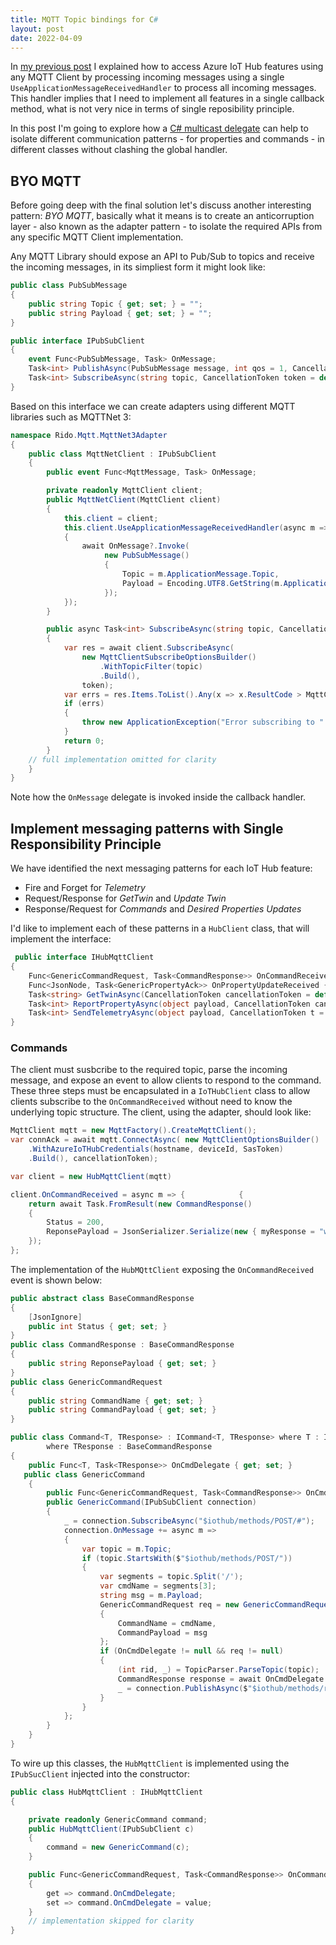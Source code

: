 ```yaml
---
title: MQTT Topic bindings for C#
layout: post
date: 2022-04-09
---
```


In [my previous post](/mqtt/2022/04/04/demystify-iothub-sdk/) I explained how to access Azure IoT Hub features using any MQTT Client by processing incoming messages using a single `UseApplicationMessageReceivedHandler` to process all incoming messages. This handler implies that I need to implement all features in a single callback method, what is not very nice in terms of single reposibility principle.

In this post I'm going to explore how a [C# multicast delegate](https://docs.microsoft.com/en-us/dotnet/csharp/programming-guide/delegates/how-to-combine-delegates-multicast-delegates) can help to isolate different communication patterns - for properties and commands - in different classes without clashing the global handler.

## BYO MQTT

Before going deep with the final solution let's discuss another interesting pattern: _BYO MQTT_, basically what it means is to create an anticorruption layer - also known as the adapter pattern - to isolate the required APIs from any specific MQTT Client implementation.

Any MQTT Library should expose an API to Pub/Sub to topics and receive the incoming messages, in its simpliest form it might look like:

```cs
public class PubSubMessage
{
    public string Topic { get; set; } = "";
    public string Payload { get; set; } = "";
}

public interface IPubSubClient
{
    event Func<PubSubMessage, Task> OnMessage;
    Task<int> PublishAsync(PubSubMessage message, int qos = 1, CancellationToken token = default);
    Task<int> SubscribeAsync(string topic, CancellationToken token = default);
}
```
Based on this interface we can create adapters using different MQTT libraries such as MQTTNet 3:

```cs
namespace Rido.Mqtt.MqttNet3Adapter
{
    public class MqttNetClient : IPubSubClient
    {
        public event Func<MqttMessage, Task> OnMessage;

        private readonly MqttClient client;
        public MqttNetClient(MqttClient client)
        {
            this.client = client;
            this.client.UseApplicationMessageReceivedHandler(async m =>
            {
                await OnMessage?.Invoke(
                     new PubSubMessage()
                     {
                         Topic = m.ApplicationMessage.Topic,
                         Payload = Encoding.UTF8.GetString(m.ApplicationMessage.Payload ?? Array.Empty<byte>())
                     });
            });
        }

        public async Task<int> SubscribeAsync(string topic, CancellationToken token = default)
        {
            var res = await client.SubscribeAsync(
                new MqttClientSubscribeOptionsBuilder()
                    .WithTopicFilter(topic)
                    .Build(), 
                token);
            var errs = res.Items.ToList().Any(x => x.ResultCode > MqttClientSubscribeResultCode.GrantedQoS2);
            if (errs)
            {
                throw new ApplicationException("Error subscribing to " + topic);
            }
            return 0;
        }
    // full implementation omitted for clarity
    }
}
```
Note how the `OnMessage` delegate is invoked inside the callback handler.

## Implement messaging patterns with Single Responsibility Principle

We have identified the next messaging patterns for each IoT Hub feature:

- Fire and Forget for *Telemetry*
- Request/Response for *GetTwin* and *Update Twin*
- Response/Request for *Commands* and *Desired Properties Updates*

I'd like to implement each of these patterns in a `HubClient` class, that will implement the interface:

```cs
 public interface IHubMqttClient
{
    Func<GenericCommandRequest, Task<CommandResponse>> OnCommandReceived { get; set; }
    Func<JsonNode, Task<GenericPropertyAck>> OnPropertyUpdateReceived { get; set; }
    Task<string> GetTwinAsync(CancellationToken cancellationToken = default);
    Task<int> ReportPropertyAsync(object payload, CancellationToken cancellationToken = default);
    Task<int> SendTelemetryAsync(object payload, CancellationToken t = default);
}
```

### Commands

The client must susbcribe to the required topic, parse the incoming message, and expose an event to allow clients to respond to the command. These three steps must be encapsulated in a `IoTHubClient` class to allow clients subscribe to the `OnCommandReceived` without need to know the underlying topic structure. The client, using the adapter, should look like: 

```cs
MqttClient mqtt = new MqttFactory().CreateMqttClient();
var connAck = await mqtt.ConnectAsync( new MqttClientOptionsBuilder()
    .WithAzureIoTHubCredentials(hostname, deviceId, SasToken)
    .Build(), cancellationToken);

var client = new HubMqttClient(mqtt) 

client.OnCommandReceived = async m => {            {
    return await Task.FromResult(new CommandResponse()
    {
        Status = 200,
        ReponsePayload = JsonSerializer.Serialize(new { myResponse = "whatever" })
    });
};
```

The implementation of the `HubMQttClient` exposing the `OnCommandReceived` event is shown below:

```cs
public abstract class BaseCommandResponse
{
    [JsonIgnore]
    public int Status { get; set; }
}
public class CommandResponse : BaseCommandResponse
{
    public string ReponsePayload { get; set; }
}
public class GenericCommandRequest
{
    public string CommandName { get; set; }
    public string CommandPayload { get; set; }
}

public class Command<T, TResponse> : ICommand<T, TResponse> where T : IBaseCommandRequest<T>, new()
        where TResponse : BaseCommandResponse
{
    public Func<T, Task<TResponse>> OnCmdDelegate { get; set; }
   public class GenericCommand
    {
        public Func<GenericCommandRequest, Task<CommandResponse>> OnCmdDelegate { get; set; }
        public GenericCommand(IPubSubClient connection)
        {
            _ = connection.SubscribeAsync("$iothub/methods/POST/#");
            connection.OnMessage += async m =>
            {
                var topic = m.Topic;
                if (topic.StartsWith($"$iothub/methods/POST/"))
                {
                    var segments = topic.Split('/');
                    var cmdName = segments[3];
                    string msg = m.Payload;
                    GenericCommandRequest req = new GenericCommandRequest()
                    {
                        CommandName = cmdName,
                        CommandPayload = msg
                    };
                    if (OnCmdDelegate != null && req != null)
                    {
                        (int rid, _) = TopicParser.ParseTopic(topic);
                        CommandResponse response = await OnCmdDelegate.Invoke(req);
                        _ = connection.PublishAsync($"$iothub/methods/res/{response.Status}/?$rid={rid}", response);
                    }
                }
            };
        }
    }
}
```
To wire up this classes, the `HubMqttClient` is implemented using the `IPubSucClient` injected into the constructor:

```cs
public class HubMqttClient : IHubMqttClient
{

    private readonly GenericCommand command;
    public HubMqttClient(IPubSubClient c)
    {
        command = new GenericCommand(c);
    }

    public Func<GenericCommandRequest, Task<CommandResponse>> OnCommandReceived
    {
        get => command.OnCmdDelegate;
        set => command.OnCmdDelegate = value;
    }
    // implementation skipped for clarity
}
```
